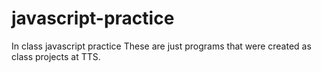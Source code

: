 # javascript-practice
In class javascript practice
These are just programs that were created as class projects at TTS.
